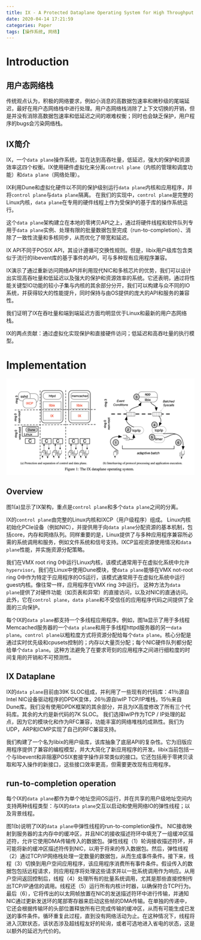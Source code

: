 ```yaml
---
title: IX - A Protected Dataplane Operating System for High Throughput and Low Latency 论文笔记
date: 2020-04-14 17:21:59
categories: Paper
tags: [操作系统, 网络]
---
```


# Introduction

## 用户态网络栈

传统观点认为，积极的网络要求，例如小消息的高数据包速率和微秒级的尾端延迟，最好在用户态网络栈中进行处理。用户态网络栈消除了上下文切换的开销，但是并没有消除高数据包速率和低延迟之间的艰难权衡；同时也会缺乏保护，用户程序的bugs会污染网络栈。

## IX简介

IX，一个`data plane`操作系统，旨在达到高吞吐量，低延迟，强大的保护和资源效率这四个权衡。IX使用硬件虚拟化来分离`control plane`（内核的管理和调度功能）和`data plane`（网络处理）。

IX利用Dune和虚拟化硬件以不同的保护级别运行`data plane`内核和应用程序，并将`control plane`与`data plane`隔离。 在我们的实现中，`control plane`是完整的Linux内核，`data plane`在专用的硬件线程上作为受保护的基于库的操作系统运行。

这个`data plane`架构建立在本地的零拷贝API之上，通过将硬件线程和软件队列专用于`data plane`实例、处理有限的批量数据包至完成（run-to-completion）、消除了一致性流量和多核同步，从而优化了带宽和延迟。

IX API不同于POSIX API，其设计遵循可交换性规则。但是，libix用户级库包含类似于流行的libevent库的基于事件的API，可与多种现有应用程序兼容。

IX演示了通过重新访问网络API并利用现代NIC和多核芯片的优势，我们可以设计出实现高吞吐量和低延迟以及强大的保护和资源效率的系统。它还表明，通过将性能关键型IO功能的较小子集与内核的其余部分分开，我们可以构建与众不同的IO系统，并获得较大的性能提升，同时保持与由OS提供的庞大的API和服务的兼容性。

我们证明了IX在吞吐量和端到端延迟方面均明显优于Linux和最新的用户态网络栈。

IX的两点贡献：通过虚拟化实现保护和直接硬件访问；低延迟和高吞吐量的执行模型。

# Implementation

![pic](/images/osdi14-IX-1.png)

## Overview

图1(a)显示了IX架构，重点是`control plane`和多个`data plane`之间的分离。

IX的`control plane`由完整的Linux内核和IXCP（用户级程序）组成。 Linux内核初始化PCIe设备（例如NIC），并提供用于向`data plane`分配资源的基本机制，包括core，内存和网络队列。同样重要的是，Linux提供了与多种应用程序兼容所必需的系统调用和服务，例如文件系统和信号支持。IXCP监视资源使用情况和`data plane`性能，并实施资源分配策略。

我们在VMX root ring 0中运行Linux内核，该模式通常用于在虚拟化系统中允许`hypervisor`。我们在Linux中使用Dune模块，使`data plane`能够在VMX not-root ring 0中作为特定于应用程序的OS运行，该模式通常用于在虚拟化系统中运行guest内核。像往常一样，应用程序在VMX ring 3中运行。 这种方法为`data plane`提供了对硬件功能（如页表和异常）的直接访问，以及对NIC的直通访问。此外，它在`control plane`，`data plane`和不受信任的应用程序代码之间提供了全面的三向保护。

每个IX的`data plane`都支持一个多线程应用程序。例如，图1a显示了用于多线程Memcached服务器的一个`data plane`和用于多线程httpd服务器的另一`data plane`。`control plane`以粗粒度方式将资源分配给每个`data plane`。核心分配是通过实时优先级和cpusets控制的；内存以大量页分配；每个NIC硬件队列都分配给单个`data plane`。这种方法避免了在要求苛刻的应用程序之间进行细粒度的时间复用的开销和不可预测性。

## IX Dataplane

IX的`data plane`目前由39K SLOC组成，并利用了一些现有的代码库：41％源自Intel NIC设备驱动程序的DPDK变体，26％源自lwIP TCP/IP堆栈，15％来自Dune库。我们没有使用DPDK框架的其余部分，并且为IX高度修改了所有三个代码库。其余的大约是新代码的7K SLOC。 我们选择lwIP作为TCP / IP处理的起点，因为它的模块化和作为RFC兼容，功能丰富的网络堆栈的成熟性。我们为UDP，ARP和ICMP实现了自己的RFC兼容支持。

我们构建了一个名为libix的用户级库，该库抽象了底层API的复杂性。它为旧版应用程序提供了兼容的编程模型，并大大简化了新应用程序的开发。libix当前包括一个与libevent和非阻塞POSIX套接字操作非常类似的接口。它还包括用于零拷贝读取和写入操作的新接口，这些接口效率更高，但需要更改现有应用程序。

## run-to-completion operation

每个IX的`data plane`都作为单个地址空间OS运行，并在共享的用户级地址空间内支持两种线程类型：与IX的`data plane`交互以启动和使用网络IO的弹性线程；以及背景线程。

图1(b)说明了IX的`data plane`中弹性线程的run-to-completion操作。 NIC接收映射到服务器的主内存中的缓冲区，并且NIC的接收描述符环中填充了一组缓冲区描述符，允许它使用DMA传输传入的数据包。弹性线程（1）轮询接收描述符环，并可能将新的缓冲区描述符传到NIC，以用于将来的传入数据包。然后，弹性线程（2）通过TCP/IP网络栈处理一定数量的数据包，从而生成事件条件。接下来，线程（3）切换到用户空间应用程序，该应用程序消费所有事件条件。假设传入的数据包包括远程请求，则应用程序将处理这些请求并以一批系统调用作为响应。从用户空间返回控制后，线程（4）处理所有的批量系统调用，尤其是那些直接控制传出TCP/IP通信的调用。线程还（5）运行所有内核计时器，以确保符合TCP行为。最后（6），它将传出的以太网帧放置在NIC的发送描述符环中进行传输，并通知NIC通过更新发送环的尾部寄存器来启动这些帧的DMA传输。在单独的传递中，它还会根据传输环的头部位置释放所有已完成传输的缓冲区，从而有可能生成已发送的事件条件。循环重复此过程，直到没有网络活动为止。在这种情况下，线程将进入沉默状态，该状态涉及超线程友好的轮询，或者可选地进入省电的状态，这是以额外的延迟为代价的。